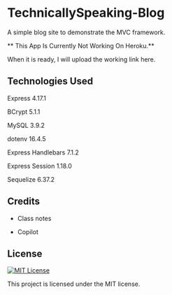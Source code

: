 # TechnicallySpeaking-Blog
A simple blog site to demonstrate the MVC framework.

** This App Is Currently Not Working On Heroku.**

When it is ready, I will upload the working link here.

  ## Technologies Used

  Express 4.17.1

  BCrypt 5.1.1

  MySQL 3.9.2

  dotenv 16.4.5

  Express Handlebars 7.1.2

  Express Session 1.18.0

  Sequelize 6.37.2

  ## Credits

 * Class notes

 * Copilot

## License
[![MIT License](https://img.shields.io/badge/License-MIT-green.svg)](https://choosealicense.com/licenses/mit/)

This project is licensed under the MIT license.


